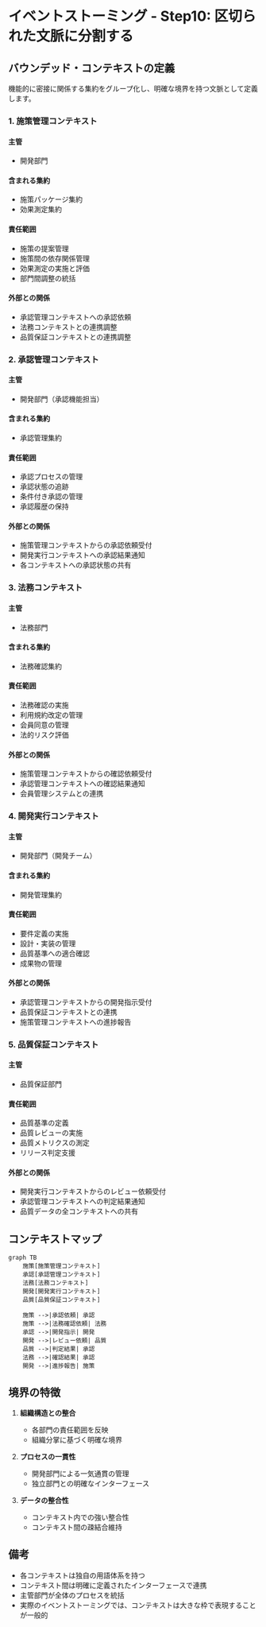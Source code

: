 # イベントストーミング - Step10: 区切られた文脈に分割する

## バウンデッド・コンテキストの定義
機能的に密接に関係する集約をグループ化し、明確な境界を持つ文脈として定義します。

### 1. 施策管理コンテキスト

#### 主管
- 開発部門

#### 含まれる集約
- 施策パッケージ集約
- 効果測定集約

#### 責任範囲
- 施策の提案管理
- 施策間の依存関係管理
- 効果測定の実施と評価
- 部門間調整の統括

#### 外部との関係
- 承認管理コンテキストへの承認依頼
- 法務コンテキストとの連携調整
- 品質保証コンテキストとの連携調整

### 2. 承認管理コンテキスト

#### 主管
- 開発部門（承認機能担当）

#### 含まれる集約
- 承認管理集約

#### 責任範囲
- 承認プロセスの管理
- 承認状態の追跡
- 条件付き承認の管理
- 承認履歴の保持

#### 外部との関係
- 施策管理コンテキストからの承認依頼受付
- 開発実行コンテキストへの承認結果通知
- 各コンテキストへの承認状態の共有

### 3. 法務コンテキスト

#### 主管
- 法務部門

#### 含まれる集約
- 法務確認集約

#### 責任範囲
- 法務確認の実施
- 利用規約改定の管理
- 会員同意の管理
- 法的リスク評価

#### 外部との関係
- 施策管理コンテキストからの確認依頼受付
- 承認管理コンテキストへの確認結果通知
- 会員管理システムとの連携

### 4. 開発実行コンテキスト

#### 主管
- 開発部門（開発チーム）

#### 含まれる集約
- 開発管理集約

#### 責任範囲
- 要件定義の実施
- 設計・実装の管理
- 品質基準への適合確認
- 成果物の管理

#### 外部との関係
- 承認管理コンテキストからの開発指示受付
- 品質保証コンテキストとの連携
- 施策管理コンテキストへの進捗報告

### 5. 品質保証コンテキスト

#### 主管
- 品質保証部門

#### 責任範囲
- 品質基準の定義
- 品質レビューの実施
- 品質メトリクスの測定
- リリース判定支援

#### 外部との関係
- 開発実行コンテキストからのレビュー依頼受付
- 承認管理コンテキストへの判定結果通知
- 品質データの全コンテキストへの共有

## コンテキストマップ
```mermaid
graph TB
    施策[施策管理コンテキスト]
    承認[承認管理コンテキスト]
    法務[法務コンテキスト]
    開発[開発実行コンテキスト]
    品質[品質保証コンテキスト]

    施策 -->|承認依頼| 承認
    施策 -->|法務確認依頼| 法務
    承認 -->|開発指示| 開発
    開発 -->|レビュー依頼| 品質
    品質 -->|判定結果| 承認
    法務 -->|確認結果| 承認
    開発 -->|進捗報告| 施策
```

## 境界の特徴
1. **組織構造との整合**
   - 各部門の責任範囲を反映
   - 組織分掌に基づく明確な境界

2. **プロセスの一貫性**
   - 開発部門による一気通貫の管理
   - 独立部門との明確なインターフェース

3. **データの整合性**
   - コンテキスト内での強い整合性
   - コンテキスト間の疎結合維持

## 備考
- 各コンテキストは独自の用語体系を持つ
- コンテキスト間は明確に定義されたインターフェースで連携
- 主管部門が全体のプロセスを統括
- 実際のイベントストーミングでは、コンテキストは大きな枠で表現することが一般的
